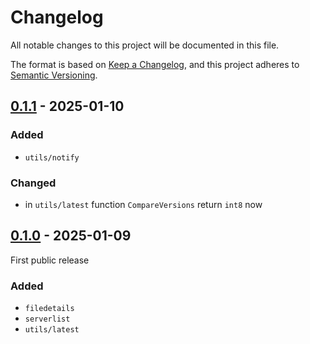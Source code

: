 # Changelog

All notable changes to this project will be documented in this file.

The format is based on [Keep a Changelog][],
and this project adheres to [Semantic Versioning][].

<!--
## Unreleased

### Added
### Changed
### Removed
-->

## [0.1.1][] - 2025-01-10

### Added

* `utils/notify`

### Changed

* in `utils/latest` function `CompareVersions` return `int8` now

[0.1.1]: https://github.com/WoozyMasta/steam/compare/v0.1.0...v0.1.1

## [0.1.0][] - 2025-01-09

First public release

### Added

* `filedetails`
* `serverlist`
* `utils/latest`

[0.1.0]: https://github.com/WoozyMasta/steam/tree/v0.1.0

<!--links-->
[Keep a Changelog]: https://keepachangelog.com/en/1.1.0/
[Semantic Versioning]: https://semver.org/spec/v2.0.0.html
